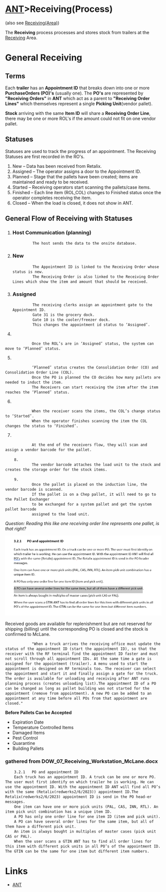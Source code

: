 # [ANT](/ANTWIKI.md)>Receiving(Process)

(also see [Receiving(Area)](/Areas/Receiving/Receiving.md))

The **Receiving** process processes and stores stock from trailers at the [Receiving](/Areas/Receiving/Receiving.md) Area. 

# General Receiving

## Terms

Each **trailer** has an **Appointment ID** that breaks down into one or more **PurchaseOrders (PO)'s** (usually one).
The **PO's** are represented by **"Receiving Orders"** in **ANT** which act as a parent to **"Receiving Order Lines"** which themselves represent a single **Picking Unit**(vendor pallet).

**Stock** arriving with the same **Item ID** will share a **Receiving Order Line**, there may be one or more ROL's if the amount could not fit on one vendor pallet.

## Statuses
Statuses are used to track the progress of an appointment. The Receiving Statuses are first recorded in the RO's.

1.	New – Data has been received from Retalix.
2.	Assigned – The operator assigns a door to the Appointment ID.
3.	Planned – Stage that the pallets have been created; items are maintained and ready to be received. 
4.	Started – Receiving operators start scanning the pallets/case items.
5.	Finished – Each line item (ROL,COL) changes to Finished status once the operator completes receiving the item. 
6.	Closed – When the load is closed, it does not show in ANT.


## General Flow of Receiving with Statuses

1. ### Host Communication (planning)

                The host sends the data to the onsite database. 
2. ### New

                The Appointment ID is linked to the Receiving Order whose status is new.
                The Receiving Order is also linked to the Receiving Order Lines which show the item and amount that should be received. 
3. ### Assigned

                The receiving clerks assign an appointment gate to the Appointment ID.
                Gate 31 is the grocery dock.
                Gate 10 is the cooler/freezer dock.
                This changes the appointment id status to ‘Assigned’.
4.

                Once the ROL’s are in ‘Assigned’ status, the system can move to ‘Planned’ status.
5.

                ‘Planned’ status creates the Consolidation Order (CO) and Consolidation Order Line (COL). 
                Once the PO is planned the CO decides how many pallets are needed to induct the item.
                The Receivers can start receiving the item after the item reaches the ‘Planned’ status.
6.

                When the receiver scans the items, the COL’s change status to ‘Started’.
                When the operator finishes scanning the item the COL changes the status to ‘Finished’.
7.

                At the end of the receivers flow, they will scan and assign a vendor barcode for the pallet.

        8.	
                The vendor barcode attaches the load unit to the stock and creates the storage order for the stock items.

        9.	
                Once the pallet is placed on the induction line, the vendor barcode is scanned.
                If the pallet is on a Chep pallet, it will need to go to the Pallet Exchanger
                to be exchanged for a system pallet and get the system pallet barcode 
                assigned to the load unit.


*Question: Reading this like one receiving order line represents one pallet, is that right?*

![quesitonpic](./doesOneROLRepresentOnePallet.PNG)




Received goods are available for replenishment but are not reserved for shipping (billing) until the corresponding PO is closed and the stock is confirmed to McLane. 


                "When a truck arrives the receiving office must update the status of the appointment ID (start the appointment ID), so that the receiver with the RF terminal find the appointment ID faster and must not scroll through all appointment IDs. At the same time a gate is assigned for the appointment (trailer). A menu used to start the appointment is designed on RF terminals too. The receiver can select the appointment and start it and finally assign a gate for the truck. The order is available for unloading and receiving after ANT runs planning process (creates unloading list).The appointment ID of a PO can be changed as long as pallet building was not started for the appointment (remove from appointment). A new PO can be added to an appointment at any time before all POs from that appointment are closed."

**Before Pallets Can be Accepted**

- Expiration Date
- Temperature Controlled Items
- Damaged Items
- Pest Control
- Quarantine
- Building Pallets





### gathered from DOW_07_Receiving_Workstation_McLane.docx

        3.2.1	PO and appointment ID
        Each truck has an appointment ID. A truck can be one or more PO. The user must first identify on which trailer he is working. He can use the appointment ID. With the appointment ID ANT will find all PO’s with the same (Retalix(redwerks2/6/2023)) appointment ID.The Retalix(redwerks2/6/2023) appointment ID is send in the PO head-er messages.
        One item can have one or more pick units (PAL, CAS, INN, RTL). An item pick unit combination has a unique item ID.
        A PO has only one order line for one item ID (item and pick unit).
        A PO can have several order lines for the same item, but all of them have a different pick unit.
        An item is always bought in multiples of master cases (pick unit CAS or PAL).
        When the user scans a GTIN ANT has to find all order lines for this item with different pick units in all PO’s of the appointment ID. The GTIN can be the same for one item but different item numbers. 



# Links
- [ANT](/ANTWIKI.md)


